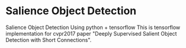# Salience Object Detection
Salience Object Detection Using python + tensorflow This is tensorflow implementation for cvpr2017 paper "Deeply Supervised Salient Object Detection with Short Connections".<br>
 
